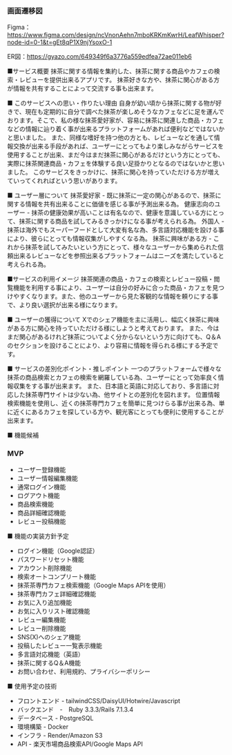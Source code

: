 ### 画面遷移図
Figma：https://www.figma.com/design/ncVnonAehn7mboKRKmKwrH/LeafWhisper?node-id=0-1&t=gEt8qP1X9njYsoxO-1

ER図：https://gyazo.com/649349f6a3776a559edfea72ae011eb6

■サービス概要
抹茶に関する情報を集約した、抹茶に関する商品やカフェの検索・レビューを提供出来るアプリです。
抹茶好きな方や、抹茶に関心がある方が情報を共有することによって交流する事も出来ます。

■ このサービスへの思い・作りたい理由
自身が幼い頃から抹茶に関する物が好きで、現在も定期的に自分で調べた抹茶が楽しめそうなカフェなどに足を運んでおります。そこで、私の様な抹茶愛好家が、容易に抹茶に関連した商品・カフェなどの情報に辿り着く事が出来るプラットフォームがあれば便利などではないかと思いました。
また、同様な嗜好を持つ他の方とも、レビューなどを通して情報交換が出来る手段があれば、ユーザーにとってもより楽しみながらサービスを使用することが出来、まだ今はまだ抹茶に関心があるだけという方にとっても、実際に抹茶関連商品・カフェを体験する良い足掛かりとなるのではないかと思いました。
このサービスをきっかけに、抹茶に関心を持っていただける方が増えていってくれればという思いがあります。

■ ユーザー層について
抹茶愛好家 - 既に抹茶に一定の関心があるので、抹茶に関する情報を共有出来ることに価値を感じる事が予測出来る為。
健康志向のユーザー - 抹茶の健康効果が高いことは有名なので、健康を意識している方にとって、抹茶に関する商品を試してみるきっかけになる事が考えられる為。
外国人 - 抹茶は海外でもスーパーフードとして大変有名な為、多言語対応機能を設ける事により、彼らにとっても情報収集がしやすくなる為。
抹茶に興味がある方 - これから抹茶を試してみたいという方にとって、様々なユーザーから集められた信頼出来るレビューなどを参照出来るプラットフォームはニーズを満たしていると考えられる為。

■サービスの利用イメージ
抹茶関連の商品・カフェの検索とレビュー投稿・閲覧機能を利用する事により、ユーザーは自分の好みに合った商品・カフェを見つけやすくなります。また、他のユーザーから見た客観的な情報を頼りにする事で、より良い選択が出来る様になります。

■ ユーザーの獲得について
Xでのシェア機能を主に活用し、幅広く抹茶に興味がある方に関心を持っていただける様にしようと考えております。
また、今はまだ関心があるけれど抹茶についてよく分からないという方に向けても、Q＆Aのセクションを設けることにより、より容易に情報を得られる様にする予定です。

■ サービスの差別化ポイント・推しポイント
一つのプラットフォームで様々な抹茶の商品検索とカフェの検索を網羅している為、ユーザーにとって効率良く情報収集をする事が出来ます。
また、日本語と英語に対応しており、多言語に対応した抹茶専門サイトは少ない為、他サイトとの差別化を図れます。
位置情報検索機能を使用し、近くの抹茶専門カフェを簡単に見つけらる事が出来る為、単に近くにあるカフェを探している方や、観光客にとっても便利に使用することが出来ます。

■ 機能候補
### MVP
* ユーザー登録機能
* ユーザー情報編集機能
* 通常ログイン機能
* ログアウト機能
* 商品検索機能
* 商品詳細確認機能
* レビュー投稿機能

■ 機能の実装方針予定
* ログイン機能（Google認証）
* パスワードリセット機能
* アカウント削除機能
* 検索オートコンプリート機能
* 抹茶茶専門カフェ検索機能（Google Maps APIを使用）
* 抹茶専門カフェ詳細確認機能
* お気に入り追加機能
* お気に入りリスト確認機能
* レビュー編集機能
* レビュー削除機能
* SNS(X)へのシェア機能
* 投稿したレビュー一覧表示機能
* 多言語対応機能（英語）
* 抹茶に関するQ＆A機能
* お問い合わせ、利用規約、プライバシーポリシー

■ 使用予定の技術
* フロントエンド - tailwindCSS/DaisyUI/Hotwire/Javascript
* バックエンド　-　Ruby 3.3.3/Rails 7.1.3.4
* データベース - PostgreSQL
* 環境構築 - Docker
* インフラ - Render/Amazon S3
* API - 楽天市場商品検索API/Google Maps API